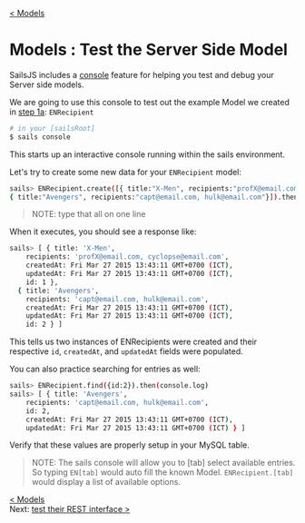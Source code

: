 [< Models](develop_models.md)
# Models : Test the Server Side Model

SailsJS includes a [console](http://sailsjs.org/documentation/reference/command-line-interface/sails-console) feature for helping you test and debug your Server side models.

We are going to use this console to test out the example Model we created in [step 1a](develop_models_01_a_sailsManaged.md):  `ENRecipient`

```sh
# in your [sailsRoot]
$ sails console
```

This starts up an interactive console running within the sails environment.  

Let's try to create some new data for your `ENRecipient` model:
```sh
sails> ENRecipient.create([{ title:"X-Men", recipients:"profX@email.com, cyclopse@email.com" }, 
{ title:"Avengers", recipients:"capt@email.com, hulk@email.com"}]).then(console.log)
```
> NOTE: type that all on one line

When it executes, you should see a response like:
```sh
sails> [ { title: 'X-Men',
    recipients: 'profX@email.com, cyclopse@email.com',
    createdAt: Fri Mar 27 2015 13:43:11 GMT+0700 (ICT),
    updatedAt: Fri Mar 27 2015 13:43:11 GMT+0700 (ICT),
    id: 1 },
  { title: 'Avengers',
    recipients: 'capt@email.com, hulk@email.com',
    createdAt: Fri Mar 27 2015 13:43:11 GMT+0700 (ICT),
    updatedAt: Fri Mar 27 2015 13:43:11 GMT+0700 (ICT),
    id: 2 } ]
```

This tells us two instances of ENRecipients were created and their respective `id`, `createdAt`, and `updatedAt` fields were populated.

You can also practice searching for entries as well:
```sh
sails> ENRecipient.find({id:2}).then(console.log)
sails> [ { title: 'Avengers',
    recipients: 'capt@email.com, hulk@email.com',
    id: 2,
    createdAt: Fri Mar 27 2015 13:43:11 GMT+0700 (ICT),
    updatedAt: Fri Mar 27 2015 13:43:11 GMT+0700 (ICT) } ]
```

Verify that these values are properly setup in your MySQL table.

> NOTE:  The sails console will allow you to [tab] select available entries.  So typing `EN[tab]` would auto fill the known Model.  `ENRecipient.[tab]`  would display a list of available options.



[< Models](develop_models.md)     
Next: [test their REST interface >](develop_models_03_testBlueprints.md)